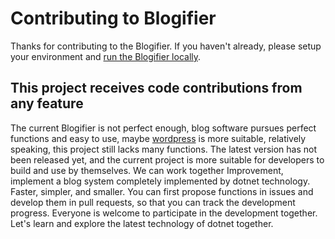 # Contributing to Blogifier
Thanks for contributing to the Blogifier. If you haven't already, please setup your environment and [run the Blogifier locally](https://github.com/blogifierdotnet/Blogifier/blob/main/README.md#development).

## This project receives code contributions from any feature
The current Blogifier is not perfect enough, blog software pursues perfect functions and easy to use, maybe [wordpress](https://wordpress.org) is more suitable, relatively speaking, this project still lacks many functions. The latest version has not been released yet, and the current project is more suitable for developers to build and use by themselves. We can work together Improvement, implement a blog system completely implemented by dotnet technology. Faster, simpler, and smaller.
You can first propose functions in issues and develop them in pull requests, so that you can track the development progress. Everyone is welcome to participate in the development together. Let's learn and explore the latest technology of dotnet together.
